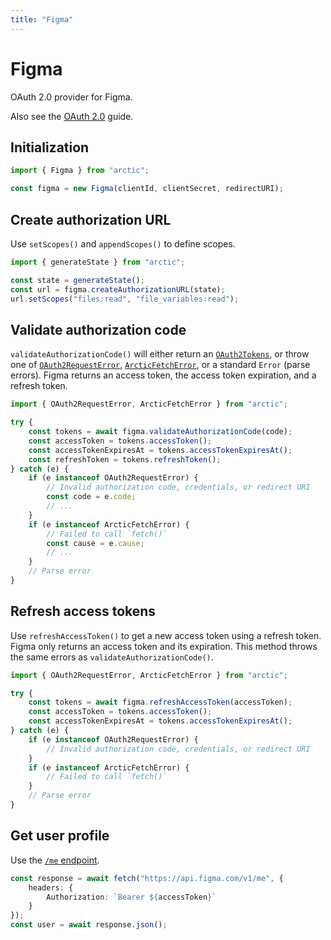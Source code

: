 ```yaml
---
title: "Figma"
---
```


# Figma

OAuth 2.0 provider for Figma.

Also see the [OAuth 2.0](/guides/oauth2) guide.

## Initialization

```ts
import { Figma } from "arctic";

const figma = new Figma(clientId, clientSecret, redirectURI);
```

## Create authorization URL

Use `setScopes()` and `appendScopes()` to define scopes.

```ts
import { generateState } from "arctic";

const state = generateState();
const url = figma.createAuthorizationURL(state);
url.setScopes("files:read", "file_variables:read");
```

## Validate authorization code

`validateAuthorizationCode()` will either return an [`OAuth2Tokens`](/reference/OAuth2Tokens), or throw one of [`OAuth2RequestError`](/reference/OAuth2RequestError), [`ArcticFetchError`](/reference/ArcticFetchError), or a standard `Error` (parse errors). Figma returns an access token, the access token expiration, and a refresh token.

```ts
import { OAuth2RequestError, ArcticFetchError } from "arctic";

try {
	const tokens = await figma.validateAuthorizationCode(code);
	const accessToken = tokens.accessToken();
	const accessTokenExpiresAt = tokens.accessTokenExpiresAt();
	const refreshToken = tokens.refreshToken();
} catch (e) {
	if (e instanceof OAuth2RequestError) {
		// Invalid authorization code, credentials, or redirect URI
		const code = e.code;
		// ...
	}
	if (e instanceof ArcticFetchError) {
		// Failed to call `fetch()`
		const cause = e.cause;
		// ...
	}
	// Parse error
}
```

## Refresh access tokens

Use `refreshAccessToken()` to get a new access token using a refresh token. Figma only returns an access token and its expiration. This method throws the same errors as `validateAuthorizationCode()`.

```ts
import { OAuth2RequestError, ArcticFetchError } from "arctic";

try {
	const tokens = await figma.refreshAccessToken(accessToken);
	const accessToken = tokens.accessToken();
	const accessTokenExpiresAt = tokens.accessTokenExpiresAt();
} catch (e) {
	if (e instanceof OAuth2RequestError) {
		// Invalid authorization code, credentials, or redirect URI
	}
	if (e instanceof ArcticFetchError) {
		// Failed to call `fetch()`
	}
	// Parse error
}
```

## Get user profile

Use the [`/me` endpoint](https://www.figma.com/developers/api#get-me-endpoint).

```ts
const response = await fetch("https://api.figma.com/v1/me", {
	headers: {
		Authorization: `Bearer ${accessToken}`
	}
});
const user = await response.json();
```
